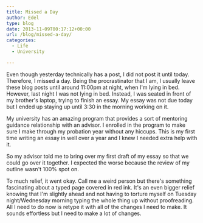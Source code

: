 ```yaml
---
title: Missed a Day
author: Edel
type: blog
date: 2013-11-09T00:17:12+00:00
url: /blog/missed-a-day/
categories:
  - Life
  - University

---
```

Even though yesterday technically has a post, I did not post it until today. Therefore, I missed a day. Being the procrastinator that I am, I usually leave these blog posts until around 11:00pm at night, when I'm lying in bed. However, last night I was not lying in bed. Instead, I was seated in front of my brother's laptop, trying to finish an essay. My essay was not due today but I ended up staying up until 3:30 in the morning working on it.

My university has an amazing program that provides a sort of mentoring guidance relationship with an advisor. I enrolled in the program to make sure I make through my probation year without any hiccups. This is my first time writing an essay in well over a year and I knew I needed extra help with it.

So my advisor told me to bring over my first draft of my essay so that we could go over it together. I expected the worse because the review of my outline wasn't 100% spot on.

To much relief, it went okay. Call me a weird person but there's something fascinating about a typed page covered in red ink. It's an even bigger relief knowing that I'm slightly ahead and not having to torture myself on Tuesday night/Wednesday morning typing the whole thing up without proofreading. All I need to do now is retype it with all of the changes I need to make. It sounds effortless but I need to make a lot of changes.


